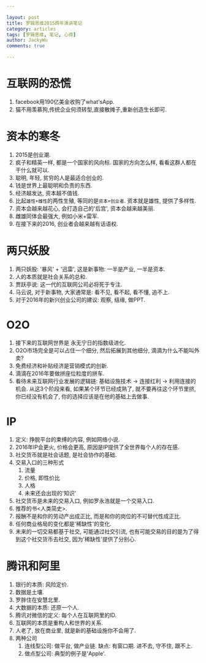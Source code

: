 ```yaml
---

layout: post   
title: 罗辑思维2015跨年演讲笔记  
category: articles  
tags: [罗辑思维, 笔记, 心得]  
author: JackyWu  
comments: true  

---
```



# 互联网的恐慌

1. facebook用190亿美金收购了what'sApp.
1. 猫不用羡慕狗,传统企业何须转型,直接散摊子,重新创造生长即可.

# 资本的寒冬

1. 2015是创业潮.
1. 疯子和精英一样, 都是一个国家的风向标. 国家的方向怎么样, 看看这群人都在干什么就可以.
1. 聪明, 年轻, 贫穷的人是最适合创业的.
1. 钱是世界上最聪明和负责的东西.
1. 经济越发达, 资本越不值钱.
1. 比起`雄性+雌性`的两性生殖, 等同的是`资本+创业者`. 资本就是雄性, 提供了多样性.
1. 资本会越来越花心, 会打造自己的'后宫', 资本会越来越美丽.
1. 雌雄同体会最强大, 例如小米+雷军.
1. 在接下来的2016, 创业者会越来越有话语权.

# 两只妖股

1. 两只妖股: '暴风' + '迅雷', 这是新事物: 一半是产业, 一半是资本.
1. 人的本质就是社会关系的总和.
1. 贾跃亭说: 这一代的互联网公司必将死于专注.
1. 马云说, 对于新事物, 大家通常是: 看不见, 看不起, 看不懂, 追不上.
1. 对于2016年的新兴创业公司的建议: 观察, 结缘, 做PPT.

# O2O

1. 接下来的互联网世界是 永无宁日的指数级进化.
1. O2O市场完全是可以占住一个细分, 然后拓展到其他细分, 滴滴为什么不能叫外卖?
1. 免费经济和补贴经济是营销模式的创新.
1. 滴滴在2016年要做拼座位粒度的拼车.
1. 看待未来互联网行业发展的逻辑链: 基础设施技术 -> 连接红利 -> 利用连接的机会. 从这3个阶段来看, 如果某个环节已经成熟了, 就不要再往这个环节里挤, 你已经没有机会了, 你的选择应该是在他的基础上去做事.

# IP

1. 定义: 挣脱平台的束缚的内容, 例如网络小说.
1. 2016年IP会更火, 价格会更高, 原因是IP提供了全世界每个人的存在感.
1. 社交货币就是社会话题, 是社会协作的基础.
1. 交易入口的三种形式
    1. 流量
    1. 价格, 即性价比
    1. 人格
    1. 未来还会出现的'知识'
1. 社交货币是未来的交易入口, 例如罗永浩就是一个交易入口.
1. 推荐的书<人类简史>.
1. 报酬不是和你的劳动产出成正比, 而是和你的岗位的不可替代性成正比.
1. 任何商业格局的变化都是'稀缺性'的变化.
1. 未来的一切交易都基于社交, 可能通过社交引流, 也有可能交易的目的是为了得到这个社交货币去社交, 因为'稀缺性'提供了分别心.

# 腾讯和阿里

1. 银行的本质: 风险定价.
1. 数据是土壤.
1. 罗胖住在安慧北里.
1. 大数据的本质: 还原一个人.
1. 腾讯对微信的定义: 每个人在互联网里的ID.
1. 互联网的本质是重构人和世界的关系.
1. 人老了, 放在商业里, 就是新的基础设施你不会用了.
1. 两种公司
    1. 连线型公司: 做平台, 做产业链. 缺点: 有窗口期. 进不去, 守不住, 跟不上.
    1. 做点型公司: 典型的例子是'Apple'.

